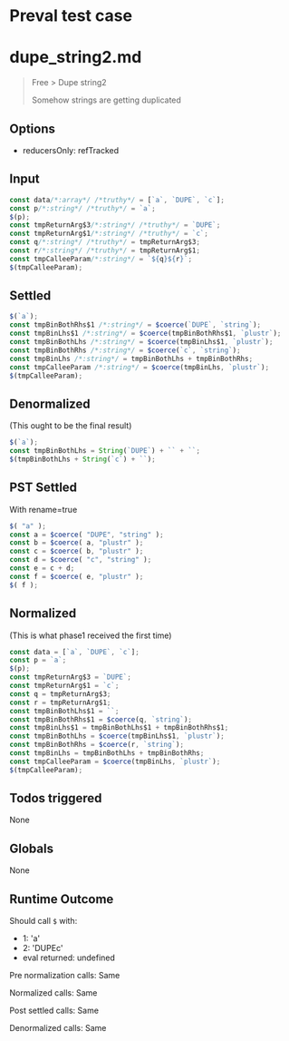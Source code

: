 # Preval test case

# dupe_string2.md

> Free > Dupe string2
>
> Somehow strings are getting duplicated

## Options

- reducersOnly: refTracked

## Input

`````js filename=intro
const data/*:array*/ /*truthy*/ = [`a`, `DUPE`, `c`];
const p/*:string*/ /*truthy*/ = `a`;
$(p);
const tmpReturnArg$3/*:string*/ /*truthy*/ = `DUPE`;
const tmpReturnArg$1/*:string*/ /*truthy*/ = `c`;
const q/*:string*/ /*truthy*/ = tmpReturnArg$3;
const r/*:string*/ /*truthy*/ = tmpReturnArg$1;
const tmpCalleeParam/*:string*/ = `${q}${r}`;
$(tmpCalleeParam);
`````


## Settled


`````js filename=intro
$(`a`);
const tmpBinBothRhs$1 /*:string*/ = $coerce(`DUPE`, `string`);
const tmpBinLhs$1 /*:string*/ = $coerce(tmpBinBothRhs$1, `plustr`);
const tmpBinBothLhs /*:string*/ = $coerce(tmpBinLhs$1, `plustr`);
const tmpBinBothRhs /*:string*/ = $coerce(`c`, `string`);
const tmpBinLhs /*:string*/ = tmpBinBothLhs + tmpBinBothRhs;
const tmpCalleeParam /*:string*/ = $coerce(tmpBinLhs, `plustr`);
$(tmpCalleeParam);
`````


## Denormalized
(This ought to be the final result)

`````js filename=intro
$(`a`);
const tmpBinBothLhs = String(`DUPE`) + `` + ``;
$(tmpBinBothLhs + String(`c`) + ``);
`````


## PST Settled
With rename=true

`````js filename=intro
$( "a" );
const a = $coerce( "DUPE", "string" );
const b = $coerce( a, "plustr" );
const c = $coerce( b, "plustr" );
const d = $coerce( "c", "string" );
const e = c + d;
const f = $coerce( e, "plustr" );
$( f );
`````


## Normalized
(This is what phase1 received the first time)

`````js filename=intro
const data = [`a`, `DUPE`, `c`];
const p = `a`;
$(p);
const tmpReturnArg$3 = `DUPE`;
const tmpReturnArg$1 = `c`;
const q = tmpReturnArg$3;
const r = tmpReturnArg$1;
const tmpBinBothLhs$1 = ``;
const tmpBinBothRhs$1 = $coerce(q, `string`);
const tmpBinLhs$1 = tmpBinBothLhs$1 + tmpBinBothRhs$1;
const tmpBinBothLhs = $coerce(tmpBinLhs$1, `plustr`);
const tmpBinBothRhs = $coerce(r, `string`);
const tmpBinLhs = tmpBinBothLhs + tmpBinBothRhs;
const tmpCalleeParam = $coerce(tmpBinLhs, `plustr`);
$(tmpCalleeParam);
`````


## Todos triggered


None


## Globals


None


## Runtime Outcome


Should call `$` with:
 - 1: 'a'
 - 2: 'DUPEc'
 - eval returned: undefined

Pre normalization calls: Same

Normalized calls: Same

Post settled calls: Same

Denormalized calls: Same

